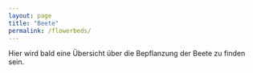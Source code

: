 ```yaml
---
layout: page
title: "Beete"
permalink: /flowerbeds/
---
```


Hier wird bald eine Übersicht über die Bepflanzung der Beete zu finden sein.

<object data="/assets/flowerbeds.pdf" width="750" height="400" type='application/pdf'></object>